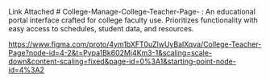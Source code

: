 Link Attached # College-Manage-College-Teacher-Page- : 
An educational portal interface crafted for college faculty use. Prioritizes functionality with easy access to schedules, student data, and resources.

https://www.figma.com/proto/4ym1bXFT0uZlwUyBalXqva/College-Teacher-Page?node-id=4-2&t=Pypa1Bk602Mj4Km3-1&scaling=scale-down&content-scaling=fixed&page-id=0%3A1&starting-point-node-id=4%3A2
